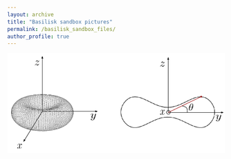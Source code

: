 ```yaml
---
layout: archive
title: "Basilisk sandbox pictures"
permalink: /basilisk_sandbox_files/
author_profile: true
---
```


![Polar angle for a biconcave capsule](/images/basilisk_sandbox_files/biconcave_curvatures/biconcave-angle.png)
